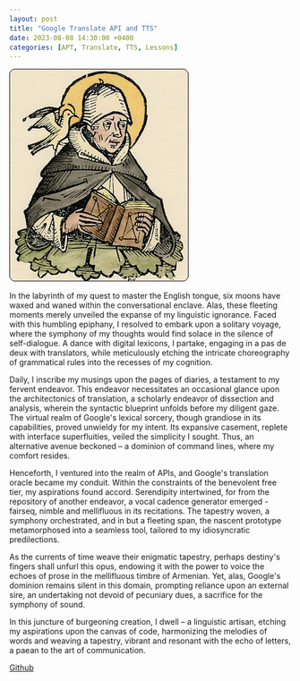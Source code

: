 ```yaml
---
layout: post
title: "Google Translate API and TTS"
date: 2023-08-08 14:30:00 +0400
categories: [APT, Translate, TTS, Lessons]
---
```


![Tolmach](/static/images/tolmach.jpg)

In the labyrinth of my quest to master the English tongue, six moons have waxed and waned within the conversational enclave. Alas, these fleeting moments merely unveiled the expanse of my linguistic ignorance. Faced with this humbling epiphany, I resolved to embark upon a solitary voyage, where the symphony of my thoughts would find solace in the silence of self-dialogue. A dance with digital lexicons, I partake, engaging in a pas de deux with translators, while meticulously etching the intricate choreography of grammatical rules into the recesses of my cognition.

Daily, I inscribe my musings upon the pages of diaries, a testament to my fervent endeavor. This endeavor necessitates an occasional glance upon the architectonics of translation, a scholarly endeavor of dissection and analysis, wherein the syntactic blueprint unfolds before my diligent gaze. The virtual realm of Google's lexical sorcery, though grandiose in its capabilities, proved unwieldy for my intent. Its expansive casement, replete with interface superfluities, veiled the simplicity I sought. Thus, an alternative avenue beckoned – a dominion of command lines, where my comfort resides.

Henceforth, I ventured into the realm of APIs, and Google's translation oracle became my conduit. Within the constraints of the benevolent free tier, my aspirations found accord. Serendipity intertwined, for from the repository of another endeavor, a vocal cadence generator emerged - fairseq, nimble and mellifluous in its recitations. The tapestry woven, a symphony orchestrated, and in but a fleeting span, the nascent prototype metamorphosed into a seamless tool, tailored to my idiosyncratic predilections.

As the currents of time weave their enigmatic tapestry, perhaps destiny's fingers shall unfurl this opus, endowing it with the power to voice the echoes of prose in the mellifluous timbre of Armenian. Yet, alas, Google's dominion remains silent in this domain, prompting reliance upon an external sire, an undertaking not devoid of pecuniary dues, a sacrifice for the symphony of sound.

In this juncture of burgeoning creation, I dwell – a linguistic artisan, etching my aspirations upon the canvas of code, harmonizing the melodies of words and weaving a tapestry, vibrant and resonant with the echo of letters, a paean to the art of communication.

[Github](https://github.com/ta0ma0/google-translate-cli-tts)
